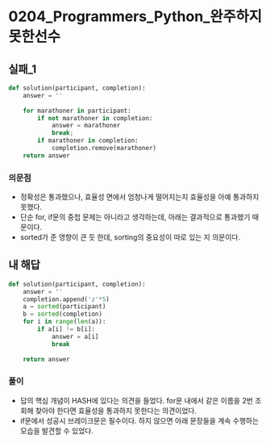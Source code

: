 # 0204_Programmers_Python_완주하지못한선수

## 실패_1

```python
def solution(participant, completion):
    answer = ''
       
    for marathoner in participant:
        if not marathoner in completion:
            answer = marathoner
            break;
        if marathoner in completion:
            completion.remove(marathoner)
    return answer
```

### 의문점

- 정확성은 통과했으나, 효율성 면에서 엄청나게 떨어지는지 효율성을 아예 통과하지 못했다.
- 단순 for, if문의 중첩 문제는 아니라고 생각하는데, 아래는 결과적으로 통과했기 때문이다.
- sorted가 준 영향이 큰 듯 한데, sorting의 중요성이 따로 있는 지 의문이다.



## 내 해답

```python
def solution(participant, completion):
    answer = ''
    completion.append('z'*5)
    a = sorted(participant)
    b = sorted(completion)
    for i in range(len(a)):
        if a[i] != b[i]:
            answer = a[i]
            break
    
    return answer
```

### 풀이

- 답의 핵심 개념이 HASH에 있다는 의견을 들었다. for문 내에서 같은 이름을 2번 조회해 찾아야 한다면 효율성을 통과하지 못한다는 의견이었다.
- if문에서 성공시 브레이크문은 필수이다. 하지 않으면 아래 문장들을 계속 수행하는 모습을 발견할 수 있었다.

